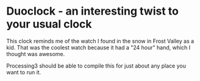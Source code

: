 # Duoclock - an interesting twist to your usual clock

   This clock reminds me of the watch I found in the snow in Frost Valley as a kid. That was the coolest watch because it had a "24
   hour" hand, which I thought was awesome.

   Processing3 should be able to compile this for just about any place you want to run it.

